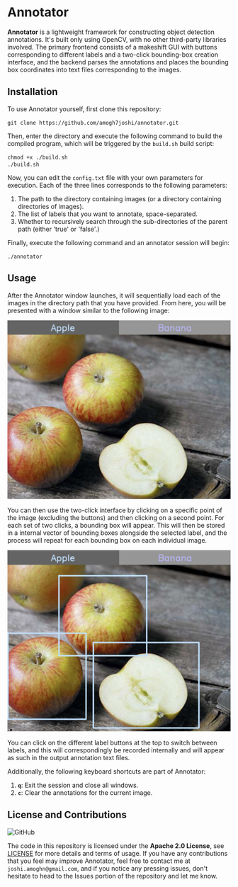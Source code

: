 # Annotator

**Annotator** is a lightweight framework for constructing object detection annotations. It's built only
using OpenCV, with no other third-party libraries involved. The primary frontend consists of a makeshift GUI with buttons
corresponding to different labels and a two-click bounding-box creation interface, and the backend
parses the annotations and places the bounding box coordinates into text files corresponding to the images. 

## Installation

To use Annotator yourself, first clone this repository: 

```shell script
git clone https://github.com/amogh7joshi/annotator.git
```

Then, enter the directory and execute the following command to build the compiled program, which will be 
triggered by the `build.sh` build script:

```shell script
chmod +x ./build.sh
./build.sh
```

Now, you can edit the `config.txt` file with your own parameters for execution.
Each of the three lines corresponds to the following parameters:

1. The path to the directory containing images (or a directory containing directories of images).
2. The list of labels that you want to annotate, space-separated.
3. Whether to recursively search through the sub-directories of the parent path (either 'true' or 'false'.)

Finally, execute the following command and an annotator session will begin:

```shell script
./annotator
```

## Usage

After the Annotator window launches, it will sequentially load each of the images
in the directory path that you have provided. From here, you will be presented with a window
similar to the following image:

![Base Image](images/annotator-base.png)

You can then use the two-click interface by clicking on a specific 
point of the image (excluding the buttons) and then clicking on a second point.
For each set of two clicks, a bounding box will appear. This will then be stored in a 
internal vector of bounding boxes alongside the selected label, and the process will repeat
for each bounding box on each individual image.

![Annotated Image](images/annotator-annotated.png)

You can click on the different label buttons at the top to switch between labels,
and this will correspondingly be recorded internally and will appear as such in the 
output annotation text files. 

Additionally, the following keyboard shortcuts are part of Annotator:

1. **`q`**: Exit the session and close all windows.
2. **`c`**: Clear the annotations for the current image.

## License and Contributions

![GitHub](https://img.shields.io/github/license/amogh7joshi/annotator?style=flat-square) 

The code in this repository is licensed under the **Apache 2.0 License**,
see [LICENSE](LICENSE) for more details and terms of usage. If you have any contributions
that you feel may improve Annotator, feel free to contact me at `joshi.amoghn@gmail.com`, and
if you notice any pressing issues, don't hesitate to head to the Issues portion of the repository
and let me know.






